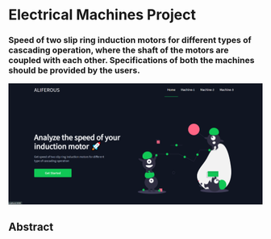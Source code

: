 # Electrical Machines Project

### Speed of two slip ring induction motors for different types of cascading operation, where the shaft of the motors are coupled with each other. Specifications of both the machines should be provided by the users.
<img src = 'https://github.com/Aniket762/electrical-machines/blob/main/UI.png'>

## Abstract ##
